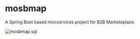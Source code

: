 # mosbmap

A Spring Boot based microsrvices project for B2B Marketeplace.

![mosbmap.sql](https://raw.githubusercontent.com/SaroshTariq/blab/master/mosmap-db.png "DB")
